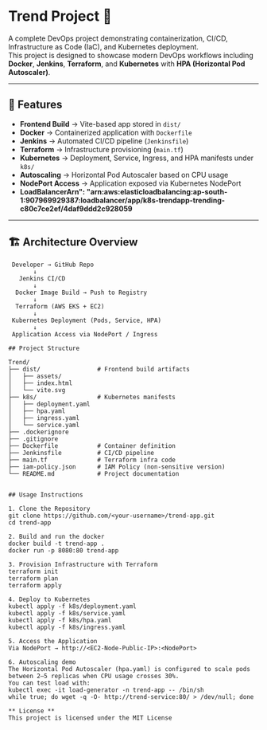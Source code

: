 # Trend Project 🚀

A complete DevOps project demonstrating containerization, CI/CD, Infrastructure as Code (IaC), and Kubernetes deployment.  
This project is designed to showcase modern DevOps workflows including **Docker**, **Jenkins**, **Terraform**, and **Kubernetes** with **HPA (Horizontal Pod Autoscaler)**.

---

## 📌 Features
- **Frontend Build** → Vite-based app stored in `dist/`
- **Docker** → Containerized application with `Dockerfile`
- **Jenkins** → Automated CI/CD pipeline (`Jenkinsfile`)
- **Terraform** → Infrastructure provisioning (`main.tf`)
- **Kubernetes** → Deployment, Service, Ingress, and HPA manifests under `k8s/`
- **Autoscaling** → Horizontal Pod Autoscaler based on CPU usage
- **NodePort Access** → Application exposed via Kubernetes NodePort
- **LoadBalancerArn": "arn:aws:elasticloadbalancing:ap-south-1:907969929387:loadbalancer/app/k8s-trendapp-trending-c80c7ce2ef/4daf9ddd2c928059**
---

## 🏗️ Architecture Overview

```text
 Developer → GitHub Repo
       ↓
   Jenkins CI/CD
       ↓
  Docker Image Build → Push to Registry
       ↓
  Terraform (AWS EKS + EC2)
       ↓
 Kubernetes Deployment (Pods, Service, HPA)
       ↓
 Application Access via NodePort / Ingress

## Project Structure

Trend/
├── dist/                # Frontend build artifacts
│   ├── assets/
│   ├── index.html
│   └── vite.svg
├── k8s/                 # Kubernetes manifests
│   ├── deployment.yaml
│   ├── hpa.yaml
│   ├── ingress.yaml
│   └── service.yaml
├── .dockerignore
├── .gitignore
├── Dockerfile           # Container definition
├── Jenkinsfile          # CI/CD pipeline
├── main.tf              # Terraform infra code
├── iam-policy.json      # IAM Policy (non-sensitive version)
└── README.md            # Project documentation


## Usage Instructions

1. Clone the Repository
git clone https://github.com/<your-username>/trend-app.git
cd trend-app

2. Build and run the docker
docker build -t trend-app .
docker run -p 8080:80 trend-app

3. Provision Infrastructure with Terraform
terraform init
terraform plan
terraform apply

4. Deploy to Kubernetes
kubectl apply -f k8s/deployment.yaml
kubectl apply -f k8s/service.yaml
kubectl apply -f k8s/hpa.yaml
kubectl apply -f k8s/ingress.yaml

5. Access the Application
Via NodePort → http://<EC2-Node-Public-IP>:<NodePort>

6. Autoscaling demo
The Horizontal Pod Autoscaler (hpa.yaml) is configured to scale pods between 2–5 replicas when CPU usage crosses 30%.
You can test load with:
kubectl exec -it load-generator -n trend-app -- /bin/sh
while true; do wget -q -O- http://trend-service:80/ > /dev/null; done

** License **
This project is licensed under the MIT License


